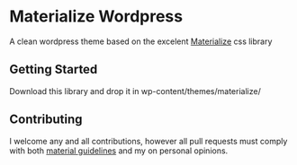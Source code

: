 # Materialize Wordpress

A clean wordpress theme based on the excelent [Materialize](http://materializecss.com/) css library

## Getting Started

Download this library and drop it in wp-content/themes/materialize/

## Contributing

I welcome any and all contributions, however all pull requests must comply with both [material guidelines](https://www.google.com/design/spec/material-design/introduction.html) and my on personal opinions.
